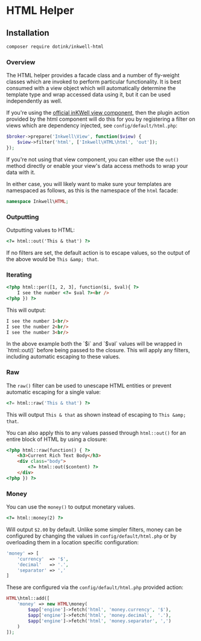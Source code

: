 # HTML Helper

## Installation

```bash
composer require dotink/inkwell-html
```

### Overview

The HTML helper provides a facade class and a number of fly-weight classes which are invoked to
perform particular functionality.  It is best consumed with a view object which will automatically
determine the template type and wrap accessed data using it, but it can be used independently as
well.

If you're using the [official inKWell view component](../responding/01-views), then the plugin
action provided by the html component will do this for you by registering a filter on views which
are dependency injected, see `config/default/html.php`:

```php
$broker->prepare('Inkwell\View', function($view) {
	$view->filter('html', ['Inkwell\HTML\html', 'out']);
});
```

If you're not using that view component, you can either use the `out()` method directly or enable
your view's data access methods to wrap your data with it.

In either case, you will likely want to make sure your templates are namespaced as follows, as this
is the namespace of the `html` facade:

```php
namespace Inkwell\HTML;
```

### Outputting

Outputting values to HTML:

```html
<?= html::out('This & that') ?>
```

If no filters are set, the default action is to escape values, so the output of the above would be
`This &amp; that`.

### Iterating

```html
<?php html::per([1, 2, 3], function($i, $val){ ?>
	I see the number <?= $val ?><br />
<?php }) ?>
```

This will output:

```html
I see the number 1<br/>
I see the number 2<br/>
I see the number 3<br/>
```

<div class="notice">
	<p>
		In the above example both the `$i` and `$val` values will be wrapped in `html::out()`
		before being passed to the closure.  This will apply any filters, including automatic
		escaping to these values.
	</p>
</div>

### Raw

The `raw()` filter can be used to unescape HTML entities or prevent automatic escaping for a
single value:

```php
<?= html::raw('This & that') ?>
```

This will output `This & that` as shown instead of escaping to `This &amp; that`.

You can also apply this to any values passed through `html::out()` for an entire block of HTML by
using a closure:

```html
<?php html::raw(function() { ?>
	<h3>Current Rich Text Body</h3>
	<div class="body">
		<?= html::out($content) ?>
	</div>
<?php }) ?>
```

### Money

You can use the `money()` to output monetary values.

```html
<?= html::money(2) ?>
```

Will output `$2.00` by default.  Unlike some simpler filters, money can be configured by changing
the values in `config/default/html.php` or by overloading them in a location specific
configuration:

```php
'money' => [
	'currency'  => '$',
	'decimal'   => '.',
	'separator' => ','
]
```

These are configured via the `config/default/html.php` provided action:

```php
HTML\html::add([
	'money' => new HTML\money(
		$app['engine']->fetch('html', 'money.currency', '$'),
		$app['engine']->fetch('html', 'money.decimal',  '.'),
		$app['engine']->fetch('html', 'money.separator', ',')
	)
]);
```
